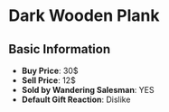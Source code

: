 # Dark Wooden Plank

## Basic Information

- **Buy Price**: 30$
- **Sell Price**: 12$
- **Sold by Wandering Salesman**: YES
- **Default Gift Reaction**: Dislike